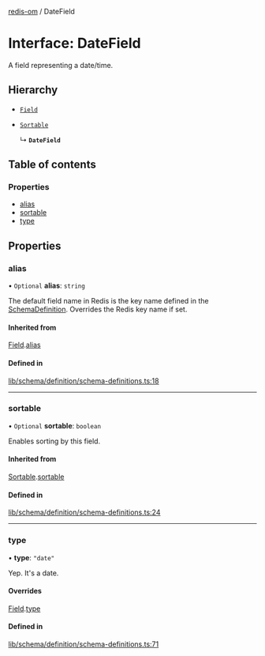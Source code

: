 [redis-om](../README.md) / DateField

# Interface: DateField

A field representing a date/time.

## Hierarchy

- [`Field`](Field.md)

- [`Sortable`](Sortable.md)

  ↳ **`DateField`**

## Table of contents

### Properties

- [alias](DateField.md#alias)
- [sortable](DateField.md#sortable)
- [type](DateField.md#type)

## Properties

### alias

• `Optional` **alias**: `string`

The default field name in Redis is the key name defined in the
[SchemaDefinition](../README.md#schemadefinition). Overrides the Redis key name if set.

#### Inherited from

[Field](Field.md).[alias](Field.md#alias)

#### Defined in

[lib/schema/definition/schema-definitions.ts:18](https://github.com/redis/redis-om-node/blob/0843d26/lib/schema/definition/schema-definitions.ts#L18)

___

### sortable

• `Optional` **sortable**: `boolean`

Enables sorting by this field.

#### Inherited from

[Sortable](Sortable.md).[sortable](Sortable.md#sortable)

#### Defined in

[lib/schema/definition/schema-definitions.ts:24](https://github.com/redis/redis-om-node/blob/0843d26/lib/schema/definition/schema-definitions.ts#L24)

___

### type

• **type**: ``"date"``

Yep. It's a date.

#### Overrides

[Field](Field.md).[type](Field.md#type)

#### Defined in

[lib/schema/definition/schema-definitions.ts:71](https://github.com/redis/redis-om-node/blob/0843d26/lib/schema/definition/schema-definitions.ts#L71)
